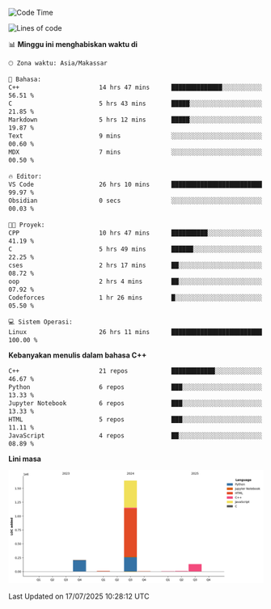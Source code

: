 <!--START_SECTION:waka-->
![Code Time](http://img.shields.io/badge/Code%20Time-350%20hrs%2013%20mins-blue)

![Lines of code](https://img.shields.io/badge/Sejak%20Hello%20World%20aku%20telah%20menulis-2.0%20million%20baris%20kode-blue)

📊 **Minggu ini menghabiskan waktu di** 

```text
🕑︎ Zona waktu: Asia/Makassar

💬 Bahasa: 
C++                      14 hrs 47 mins      ██████████████░░░░░░░░░░░   56.51 % 
C                        5 hrs 43 mins       █████░░░░░░░░░░░░░░░░░░░░   21.85 % 
Markdown                 5 hrs 12 mins       █████░░░░░░░░░░░░░░░░░░░░   19.87 % 
Text                     9 mins              ░░░░░░░░░░░░░░░░░░░░░░░░░   00.60 % 
MDX                      7 mins              ░░░░░░░░░░░░░░░░░░░░░░░░░   00.50 % 

🔥 Editor: 
VS Code                  26 hrs 10 mins      █████████████████████████   99.97 % 
Obsidian                 0 secs              ░░░░░░░░░░░░░░░░░░░░░░░░░   00.03 % 

🐱‍💻 Proyek: 
CPP                      10 hrs 47 mins      ██████████░░░░░░░░░░░░░░░   41.19 % 
C                        5 hrs 49 mins       ██████░░░░░░░░░░░░░░░░░░░   22.25 % 
cses                     2 hrs 17 mins       ██░░░░░░░░░░░░░░░░░░░░░░░   08.72 % 
oop                      2 hrs 4 mins        ██░░░░░░░░░░░░░░░░░░░░░░░   07.92 % 
Codeforces               1 hr 26 mins        █░░░░░░░░░░░░░░░░░░░░░░░░   05.50 % 

💻 Sistem Operasi: 
Linux                    26 hrs 11 mins      █████████████████████████   100.00 % 
```

**Kebanyakan menulis dalam bahasa C++** 

```text
C++                      21 repos            ████████████░░░░░░░░░░░░░   46.67 % 
Python                   6 repos             ███░░░░░░░░░░░░░░░░░░░░░░   13.33 % 
Jupyter Notebook         6 repos             ███░░░░░░░░░░░░░░░░░░░░░░   13.33 % 
HTML                     5 repos             ███░░░░░░░░░░░░░░░░░░░░░░   11.11 % 
JavaScript               4 repos             ██░░░░░░░░░░░░░░░░░░░░░░░   08.89 % 
```



**Lini masa**

![Lines of Code chart](https://raw.githubusercontent.com/yusuf601/yusuf601/main/assets/bar_graph.png)


 Last Updated on 17/07/2025 10:28:12 UTC
<!--END_SECTION:waka-->

